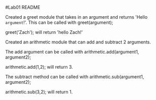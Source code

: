 #Lab01 README

Created a greet module that takes in an argument and returns 'Hello `argument`!'.
This can be called with greet(argument);

greet('Zach'); will return 'hello Zach!'

Created an arithmetic module that can add and subtract 2 arguments.

The add argument can be called with arithmetic.add(argument1, argument2);

arithmetic.add(1,2); will return 3.

The subtract method can be called with arithmetic.sub(argument1, argument2);

arithmetic.sub(3,2); will return 1.
